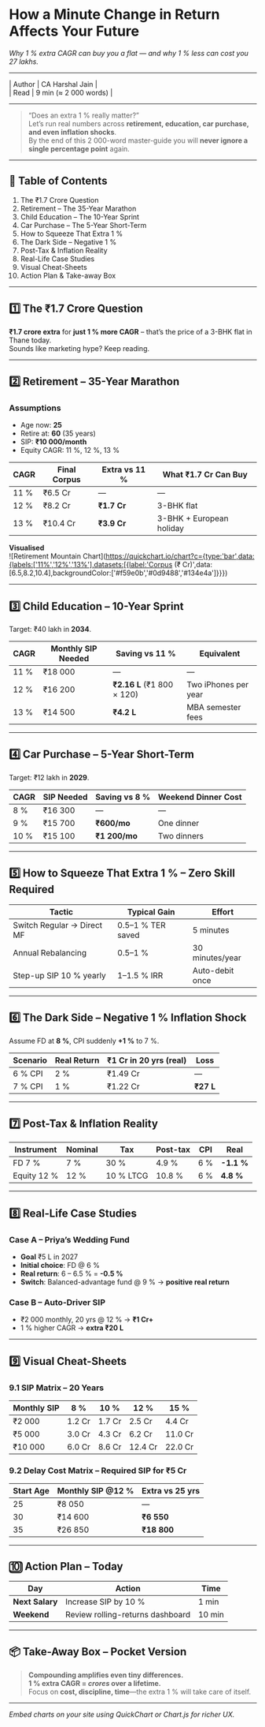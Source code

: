 <!-- src/content/blogs/minute-change-in-return.md -->
# How a Minute Change in Return Affects Your Future  
*Why 1 % extra CAGR can buy you a flat — and why 1 % less can cost you 27 lakhs.*

---

| Author | CA Harshal Jain |  
| Read   | 9 min (≈ 2 000 words) |

---

> “Does an extra 1 % really matter?”  
> Let’s run real numbers across **retirement, education, car purchase, and even inflation shocks**.  
> By the end of this 2 000-word master-guide you will **never ignore a single percentage point** again.

---

## 🔖 Table of Contents
1. The ₹1.7 Crore Question  
2. Retirement – The 35-Year Marathon  
3. Child Education – The 10-Year Sprint  
4. Car Purchase – The 5-Year Short-Term  
5. How to Squeeze That Extra 1 %  
6. The Dark Side – Negative 1 %  
7. Post-Tax & Inflation Reality  
8. Real-Life Case Studies  
9. Visual Cheat-Sheets  
10. Action Plan & Take-away Box  

---

## 1️⃣ The ₹1.7 Crore Question

**₹1.7 crore extra** for **just 1 % more CAGR** – that’s the price of a 3-BHK flat in Thane today.  
Sounds like marketing hype? Keep reading.

---

## 2️⃣ Retirement – 35-Year Marathon

### Assumptions
- Age now: **25**  
- Retire at: **60** (35 years)  
- SIP: **₹10 000/month**  
- Equity CAGR: 11 %, 12 %, 13 %

| CAGR | Final Corpus | Extra vs 11 % | What ₹1.7 Cr Can Buy |
|------|--------------|---------------|-----------------------|
| 11 % | ₹6.5 Cr | — | — |
| 12 % | ₹8.2 Cr | **₹1.7 Cr** | 3-BHK flat |
| 13 % | ₹10.4 Cr | **₹3.9 Cr** | 3-BHK + European holiday |

**Visualised**  
![Retirement Mountain Chart](https://quickchart.io/chart?c={type:'bar',data:{labels:['11%','12%','13%'],datasets:[{label:'Corpus (₹ Cr)',data:[6.5,8.2,10.4],backgroundColor:['#f59e0b','#0d9488','#134e4a']}}})

---

## 3️⃣ Child Education – 10-Year Sprint

Target: ₹40 lakh in **2034**.

| CAGR | Monthly SIP Needed | Saving vs 11 % | Equivalent |
|------|--------------------|----------------|------------|
| 11 % | ₹18 000 | — | — |
| 12 % | ₹16 200 | **₹2.16 L** (₹1 800 × 120) | Two iPhones per year |
| 13 % | ₹14 500 | **₹4.2 L** | MBA semester fees |

---

## 4️⃣ Car Purchase – 5-Year Short-Term

Target: ₹12 lakh in **2029**.

| CAGR | SIP Needed | Saving vs 8 % | Weekend Dinner Cost |
|------|------------|---------------|---------------------|
| 8 %  | ₹16 300 | — | — |
| 9 %  | ₹15 700 | **₹600/mo** | One dinner |
| 10 % | ₹15 100 | **₹1 200/mo** | Two dinners |

---

## 5️⃣ How to Squeeze That Extra 1 % – Zero Skill Required

| Tactic | Typical Gain | Effort |
|--------|--------------|--------|
| Switch Regular → Direct MF | 0.5–1 % TER saved | 5 minutes |
| Annual Rebalancing | 0.5–1 % | 30 minutes/year |
| Step-up SIP 10 % yearly | 1–1.5 % IRR | Auto-debit once |

---

## 6️⃣ The Dark Side – Negative 1 % Inflation Shock

Assume FD at **8 %**, CPI suddenly **+1 %** to 7 %.

| Scenario | Real Return | ₹1 Cr in 20 yrs (real) | Loss |
|----------|-------------|------------------------|------|
| 6 % CPI  | 2 %         | ₹1.49 Cr               | —    |
| 7 % CPI  | 1 %         | ₹1.22 Cr               | **₹27 L** |

---

## 7️⃣ Post-Tax & Inflation Reality

| Instrument | Nominal | Tax | Post-tax | CPI | **Real** |
|------------|---------|-----|----------|-----|----------|
| FD 7 %     | 7 %     | 30 % | 4.9 %   | 6 % | **-1.1 %** |
| Equity 12 %| 12 %    | 10 % LTCG | 10.8 % | 6 % | **4.8 %** |

---

## 8️⃣ Real-Life Case Studies

### Case A – Priya’s Wedding Fund
- **Goal** ₹5 L in 2027  
- **Initial choice**: FD @ 6 %  
- **Real return**: 6 – 6.5 % = **-0.5 %**  
- **Switch**: Balanced-advantage fund @ 9 % → **positive real return**

### Case B – Auto-Driver SIP
- ₹2 000 monthly, 20 yrs @ 12 % → **₹1 Cr+**  
- 1 % higher CAGR → **extra ₹20 L**

---

## 9️⃣ Visual Cheat-Sheets

### 9.1 SIP Matrix – 20 Years

| Monthly SIP | 8 % | 10 % | 12 % | 15 % |
|-------------|-----|------|------|------|
| ₹2 000      | 1.2 Cr | 1.7 Cr | 2.5 Cr | 4.4 Cr |
| ₹5 000      | 3.0 Cr | 4.3 Cr | 6.2 Cr | 11.0 Cr |
| ₹10 000     | 6.0 Cr | 8.6 Cr | 12.4 Cr | 22.0 Cr |

### 9.2 Delay Cost Matrix – Required SIP for ₹5 Cr

| Start Age | Monthly SIP @12 % | Extra vs 25 yrs |
|-----------|-------------------|-----------------|
| 25        | ₹8 050            | —               |
| 30        | ₹14 600           | **₹6 550**      |
| 35        | ₹26 850           | **₹18 800**     |

---

## 🔟 Action Plan – Today

| Day | Action | Time |
|-----|--------|------|
| **Next Salary** | Increase SIP by 10 % | 1 min |
| **Weekend** | Review rolling-returns dashboard | 10 min |

---

## 📦 Take-Away Box – Pocket Version

> **Compounding amplifies even tiny differences.**  
> **1 % extra CAGR = *crores* over a lifetime.**  
> Focus on **cost, discipline, time**—the extra 1 % will take care of itself.

---

*Embed charts on your site using QuickChart or Chart.js for richer UX.*

